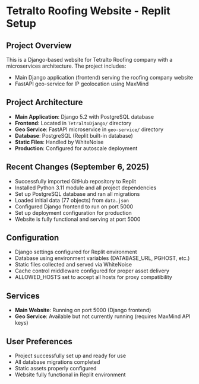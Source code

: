 # Tetralto Roofing Website - Replit Setup

## Project Overview
This is a Django-based website for Tetralto Roofing company with a microservices architecture. The project includes:
- Main Django application (frontend) serving the roofing company website
- FastAPI geo-service for IP geolocation using MaxMind

## Project Architecture
- **Main Application**: Django 5.2 with PostgreSQL database
- **Frontend**: Located in `TetraltoDjango/` directory
- **Geo Service**: FastAPI microservice in `geo-service/` directory
- **Database**: PostgreSQL (Replit built-in database)
- **Static Files**: Handled by WhiteNoise
- **Production**: Configured for autoscale deployment

## Recent Changes (September 6, 2025)
- Successfully imported GitHub repository to Replit
- Installed Python 3.11 module and all project dependencies
- Set up PostgreSQL database and ran all migrations
- Loaded initial data (77 objects) from `data.json`
- Configured Django frontend to run on port 5000
- Set up deployment configuration for production
- Website is fully functional and serving at port 5000

## Configuration
- Django settings configured for Replit environment
- Database using environment variables (DATABASE_URL, PGHOST, etc.)
- Static files collected and served via WhiteNoise
- Cache control middleware configured for proper asset delivery
- ALLOWED_HOSTS set to accept all hosts for proxy compatibility

## Services
- **Main Website**: Running on port 5000 (Django frontend)
- **Geo Service**: Available but not currently running (requires MaxMind API keys)

## User Preferences
- Project successfully set up and ready for use
- All database migrations completed
- Static assets properly configured
- Website fully functional in Replit environment